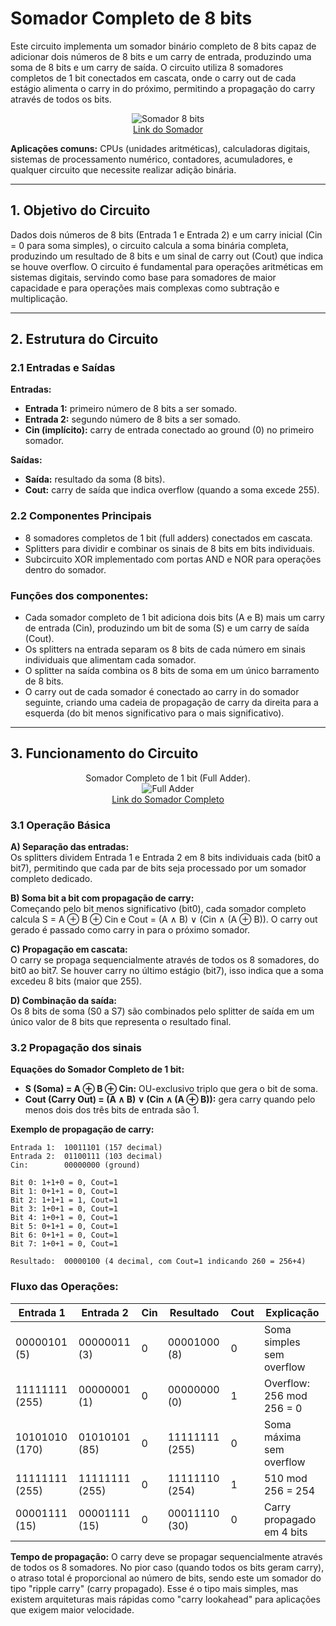 # Somador Completo de 8 bits

Este circuito implementa um somador binário completo de 8 bits capaz de adicionar dois números de 8 bits e um carry de entrada, produzindo uma soma de 8 bits e um carry de saída. O circuito utiliza 8 somadores completos de 1 bit conectados em cascata, onde o carry out de cada estágio alimenta o carry in do próximo, permitindo a propagação do carry através de todos os bits.

<p align="center">
  <img src="./Imagens/Somador8bits.png" alt="Somador 8 bits"><br>
  <a href="./Somador_Completo.circ">Link do Somador</a>
</p>

**Aplicações comuns:** CPUs (unidades aritméticas), calculadoras digitais, sistemas de processamento numérico, contadores, acumuladores, e qualquer circuito que necessite realizar adição binária.

---

## 1. Objetivo do Circuito

Dados dois números de 8 bits (Entrada 1 e Entrada 2) e um carry inicial (Cin = 0 para soma simples), o circuito calcula a soma binária completa, produzindo um resultado de 8 bits e um sinal de carry out (Cout) que indica se houve overflow. O circuito é fundamental para operações aritméticas em sistemas digitais, servindo como base para somadores de maior capacidade e para operações mais complexas como subtração e multiplicação.

---

## 2. Estrutura do Circuito

### 2.1 Entradas e Saídas
**Entradas:**
- **Entrada 1:** primeiro número de 8 bits a ser somado.
- **Entrada 2:** segundo número de 8 bits a ser somado.
- **Cin (implícito):** carry de entrada conectado ao ground (0) no primeiro somador.

**Saídas:**
- **Saída:** resultado da soma (8 bits).
- **Cout:** carry de saída que indica overflow (quando a soma excede 255).

### 2.2 Componentes Principais

- 8 somadores completos de 1 bit (full adders) conectados em cascata.
- Splitters para dividir e combinar os sinais de 8 bits em bits individuais.
- Subcircuito XOR implementado com portas AND e NOR para operações dentro do somador.

### **Funções dos componentes:**
- Cada somador completo de 1 bit adiciona dois bits (A e B) mais um carry de entrada (Cin), produzindo um bit de soma (S) e um carry de saída (Cout).
- Os splitters na entrada separam os 8 bits de cada número em sinais individuais que alimentam cada somador.
- O splitter na saída combina os 8 bits de soma em um único barramento de 8 bits.
- O carry out de cada somador é conectado ao carry in do somador seguinte, criando uma cadeia de propagação de carry da direita para a esquerda (do bit menos significativo para o mais significativo).

---

## 3. Funcionamento do Circuito

<p align="center">
  Somador Completo de 1 bit (Full Adder).<br>
  <img src="./Imagens/FullAdder.png" alt="Full Adder"><br>
  <a href="./somador_completo.circ">Link do Somador Completo</a>
</p>

### 3.1 Operação Básica

**A) Separação das entradas:**  
Os splitters dividem Entrada 1 e Entrada 2 em 8 bits individuais cada (bit0 a bit7), permitindo que cada par de bits seja processado por um somador completo dedicado.

**B) Soma bit a bit com propagação de carry:**  
Começando pelo bit menos significativo (bit0), cada somador completo calcula S = A ⊕ B ⊕ Cin e Cout = (A ∧ B) ∨ (Cin ∧ (A ⊕ B)). O carry out gerado é passado como carry in para o próximo somador.

**C) Propagação em cascata:**  
O carry se propaga sequencialmente através de todos os 8 somadores, do bit0 ao bit7. Se houver carry no último estágio (bit7), isso indica que a soma excedeu 8 bits (maior que 255).

**D) Combinação da saída:**  
Os 8 bits de soma (S0 a S7) são combinados pelo splitter de saída em um único valor de 8 bits que representa o resultado final.

### 3.2 Propagação dos sinais

**Equações do Somador Completo de 1 bit:**
- **S (Soma) = A ⊕ B ⊕ Cin:** OU-exclusivo triplo que gera o bit de soma.
- **Cout (Carry Out) = (A ∧ B) ∨ (Cin ∧ (A ⊕ B)):** gera carry quando pelo menos dois dos três bits de entrada são 1.

**Exemplo de propagação de carry:**
```
Entrada 1:  10011101 (157 decimal)
Entrada 2:  01100111 (103 decimal)
Cin:        00000000 (ground)

Bit 0: 1+1+0 = 0, Cout=1
Bit 1: 0+1+1 = 0, Cout=1
Bit 2: 1+1+1 = 1, Cout=1
Bit 3: 1+0+1 = 0, Cout=1
Bit 4: 1+0+1 = 0, Cout=1
Bit 5: 0+1+1 = 0, Cout=1
Bit 6: 0+1+1 = 0, Cout=1
Bit 7: 1+0+1 = 0, Cout=1

Resultado:  00000100 (4 decimal, com Cout=1 indicando 260 = 256+4)
```

### Fluxo das Operações:

| Entrada 1 | Entrada 2 | Cin | Resultado | Cout | Explicação |
|-----------|-----------|-----|-----------|------|------------|
| 00000101 (5) | 00000011 (3) | 0 | 00001000 (8) | 0 | Soma simples sem overflow |
| 11111111 (255) | 00000001 (1) | 0 | 00000000 (0) | 1 | Overflow: 256 mod 256 = 0 |
| 10101010 (170) | 01010101 (85) | 0 | 11111111 (255) | 0 | Soma máxima sem overflow |
| 11111111 (255) | 11111111 (255) | 0 | 11111110 (254) | 1 | 510 mod 256 = 254 |
| 00001111 (15) | 00001111 (15) | 0 | 00011110 (30) | 0 | Carry propagado em 4 bits |

**Tempo de propagação:**
O carry deve se propagar sequencialmente através de todos os 8 somadores. No pior caso (quando todos os bits geram carry), o atraso total é proporcional ao número de bits, sendo este um somador do tipo "ripple carry" (carry propagado). Esse é o tipo mais simples, mas existem arquiteturas mais rápidas como "carry lookahead" para aplicações que exigem maior velocidade.